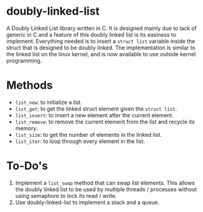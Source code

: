 # doubly-linked-list
A Doubly Linked List library written in C. It is designed mainly due to lack of generic in C and a feature of this doubly linked list is its easiness to implement. Everything needed is to insert a `struct list` variable inside the struct that is designed to be doubly linked. The implementation is similar to the linked list on the linux kernel, and is now available to use outside kernel programming.

# Methods

* `list_new`: to initialize a list.
* `list_get`: to get the linked struct element given the `struct list`.
* `list_insert`: to insert a new element after the current element.
* `list_remove`: to remove the current element from the list and recycle its memory.
* `list_size`: to get the number of elements in the linked list.
* `list_iter`: to loop through every element in the list.

# To-Do's

1. Implement a `list_swap` method that can swap list elements. This allows the doubly linked list to be used by multiple threads / processes without using semaphore to lock its read / write.
2. Use doubly-linked-list to implement a stack and a queue.
